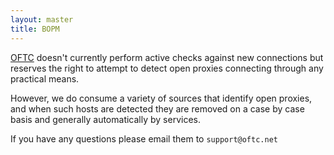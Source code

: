 ```yaml
---
layout: master
title: BOPM
---
```

[OFTC](/) doesn't currently perform active checks against new connections but
reserves the right to attempt to detect open proxies connecting through any
practical means.

However, we do consume a variety of sources that identify open proxies, and when
such hosts are detected they are removed on a case by case basis and generally
automatically by services.

If you have any questions please email them to `support@oftc.net`
